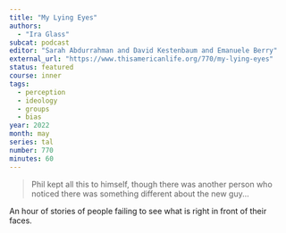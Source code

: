 ```yaml
---
title: "My Lying Eyes"
authors:
  - "Ira Glass"
subcat: podcast
editor: "Sarah Abdurrahman and David Kestenbaum and Emanuele Berry"
external_url: "https://www.thisamericanlife.org/770/my-lying-eyes"
status: featured
course: inner
tags:
  - perception
  - ideology
  - groups
  - bias
year: 2022
month: may
series: tal
number: 770
minutes: 60
---
```


> Phil kept all this to himself, though there was another person who noticed there was something different about the new guy...

An hour of stories of people failing to see what is right in front of their faces.
